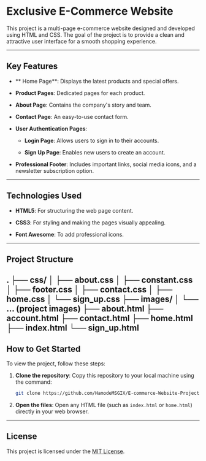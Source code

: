 # Exclusive E-Commerce Website



This project is a multi-page e-commerce website designed and developed using HTML and CSS. The goal of the project is to provide a clean and attractive user interface for a smooth shopping experience.



---



## Key Features



- ** Home Page**: Displays the latest products and special offers.

- **Product Pages**: Dedicated pages for each product.

- **About Page**: Contains the company's story and team.

- **Contact Page**: An easy-to-use contact form.

- **User Authentication Pages**:

  - **Login Page**: Allows users to sign in to their accounts.

  - **Sign Up Page**: Enables new users to create an account.

- **Professional Footer**: Includes important links, social media icons, and a newsletter subscription option.



---



## Technologies Used



- **HTML5**: For structuring the web page content.

- **CSS3**: For styling and making the pages visually appealing.

- **Font Awesome**: To add professional icons.


---



## Project Structure

.
├── css/
│   ├── about.css
│   ├── constant.css
│   ├── footer.css
│   ├── contact.css
│   ├── home.css
│   └── sign_up.css
├── images/
│   └── ... (project images)
├── about.html
├── account.html
├── contact.html
├── home.html
├── index.html
└── sign_up.html
---

## How to Get Started

To view the project, follow these steps:

1.  **Clone the repository**: Copy this repository to your local machine using the command:
    ```bash
    git clone https://github.com/HamodeMSGIX/E-commerce-Website-Project
    ```

2.  **Open the files**: Open any HTML file (such as `index.html` or `home.html`) directly in your web browser.

---

## License

This project is licensed under the [MIT License](https://opensource.org/licenses/MIT).


